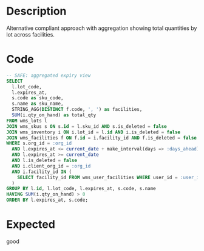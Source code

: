 # Description

Alternative compliant approach with aggregation showing total quantities by lot across facilities.

# Code

```sql
-- SAFE: aggregated expiry view
SELECT 
  l.lot_code,
  l.expires_at,
  s.code as sku_code,
  s.name as sku_name,
  STRING_AGG(DISTINCT f.code, ', ') as facilities,
  SUM(i.qty_on_hand) as total_qty
FROM wms_lots l
JOIN wms_skus s ON s.id = l.sku_id AND s.is_deleted = false
JOIN wms_inventory i ON i.lot_id = l.id AND i.is_deleted = false
JOIN wms_facilities f ON f.id = i.facility_id AND f.is_deleted = false
WHERE s.org_id = :org_id
  AND l.expires_at <= current_date + make_interval(days => :days_ahead)
  AND l.expires_at >= current_date
  AND l.is_deleted = false
  AND i.client_org_id = :org_id
  AND i.facility_id IN (
    SELECT facility_id FROM wms_user_facilities WHERE user_id = :user_id
  )
GROUP BY l.id, l.lot_code, l.expires_at, s.code, s.name
HAVING SUM(i.qty_on_hand) > 0
ORDER BY l.expires_at, s.code;
```

# Expected

good